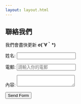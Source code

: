 ```yaml
---
layout: layout.html
---
```

## 聯絡我們

<p>我們會盡快更新 <b>σ(´∀｀*)</b> </p>
<style>
  #workemail {display: none;}
</style>
<form action="https://formsubmit.co/pcms0canteen@gmail.com" method="post">
  <p>
    <label>姓名:
      <input type="text" name="name">
    </label>    
  </p>
  <p>
    <label for="email">電郵:</label>
    <input type="email" id="email" name="email" placeholder='請輸入你的電郵'>    
    <input type="email" id="workemail" name="_honey" >
  </p>
   <p>
    <label for="content">內容:</label>
    <textarea name="content" id="content"></textarea>
  </p>
  
  <input type="hidden" name="_next" value="https://pcms-canteen01.netlify.app/thanks">
  <input type="hidden" name="_captcha" value="false">
  <input type="submit" value="Send Form">
</form>
  
